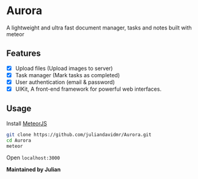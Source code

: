 # Aurora

A lightweight and ultra fast document manager, tasks and notes built with meteor

## Features
- [x] Upload files (Upload images to server)
- [x] Task manager (Mark tasks as completed)
- [x] User authentication (email & password)
- [x] UIKit, A front-end framework
for powerful web interfaces.

## Usage

Install [MeteorJS](https://www.meteor.com)

```bash
git clone https://github.com/juliandavidmr/Aurora.git
cd Aurora
meteor
```

Open `localhost:3000`


**Maintained by Julian**
